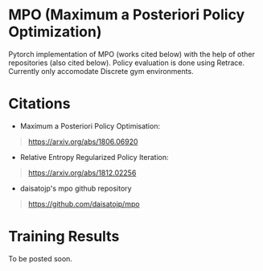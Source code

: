 # MPO (Maximum a Posteriori Policy Optimization)
Pytorch implementation of MPO (works cited below) with the help of other repositories (also cited below).
Policy evaluation is done using Retrace.
Currently only accomodate Discrete gym environments.

# Citations
* Maximum a Posteriori Policy Optimisation:
>https://arxiv.org/abs/1806.06920

* Relative Entropy Regularized Policy Iteration:
>https://arxiv.org/abs/1812.02256

* daisatojp's mpo github repository
>https://github.com/daisatojp/mpo

# Training Results
To be posted soon.
